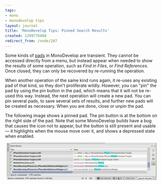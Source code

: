 ```yaml
---
tags:
- mono
- monodevelop tips
layout: journal
title: 'MonoDevelop Tips: Pinned Search Results'
created: 1299776400
redirect_from: /node/207
---
```

Some kinds of <a href="/journal/2011/02/monodevelop_tips_workspace_layout">pads</a> in MonoDevelop are transient. They cannot be accessed directly from a menu, but instead appear when needed to show the results of some operation, such as <em>Find in Files</em>, or <em>Find References</em>. Once closed, they can only be recovered by re-running the operation.<!--break-->

When another operation of the same kind runs again, it re-uses any existing pad of that kind, so they don't proliferate wildly. However, you can "pin" the pad by using the pin button in the pad, which means that it will not be re-used this way. Instead, the next operation will create a new pad. You can pin several pads, to save several sets of results, and further new pads will be created as necessary. When you are done, close or unpin the pad.

The following image shows a pinned pad. The pin button is at the bottom on the right side of the pad. Note that some MonoDevelop builds have a bug that causes the icon not to appear, but the button is still present and usable &mdash; it highlights when the mouse move over it, and shows a depressed state when enabled.

<a href="/files/images/md-tips/pinned-search-results.png" rel="lightbox[md_tips_pinned_search_results]" title="A pinned Search Results pad"><img src="/files/images/md-tips/t/pinned-search-results.png" alt="A pinned Search Results pad" style="max-width:98%; display:block;margin-left:auto;margin-right:auto;" /></a>
